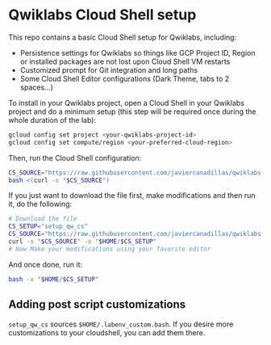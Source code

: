 # Qwiklabs Cloud Shell setup

This repo contains a basic Cloud Shell setup for Qwiklabs, including:

- Persistence settings for Qwiklabs so things like GCP Project ID, Region or installed packages are not lost upon Cloud Shell VM restarts
- Customized prompt for Git integration and long paths
- Some Cloud Shell Editor configurations (Dark Theme, tabs to 2 spaces...)

To install in your Qwiklabs project, open a Cloud Shell in your Qwiklabs project and do a minimum setup (this step will be required once during the whole duration of the lab):

```bash
gcloud config set project <your-qwiklabs-project-id>
gcloud config set compute/region <your-preferred-cloud-region>
```

Then, run the Cloud Shell configuration:

```bash
CS_SOURCE="https://raw.githubusercontent.com/javiercanadillas/qwiklabs-cloudshell-setup/main/setup_qw_cs"
bash <(curl -s "$CS_SOURCE")
```

If you just want to download the file first, make modifications and then run it, do the following:

```bash
# Download the file
CS_SETUP="setup_qw_cs"
CS_SOURCE="https://raw.githubusercontent.com/javiercanadillas/qwiklabs-cloudshell-setup/main/$CS_SETUP"
curl -s "$CS_SOURCE" -o "$HOME/$CS_SETUP"
# Now Make your modifications using your favorite editor
```

And once done, run it:

```bash
bash -x "$HOME/$CS_SETUP"
```

## Adding post script customizations

`setup_qw_cs` sources `$HOME/.labenv_custom.bash`. If you desire more customizations to your cloudshell, you can add them there.
